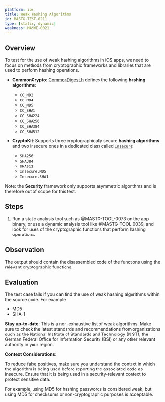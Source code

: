 ```yaml
---
platform: ios
title: Weak Hashing Algorithms
id: MASTG-TEST-0211
type: [static, dynamic]
weakness: MASWE-0021
---
```


## Overview

To test for the use of weak hashing algorithms in iOS apps, we need to focus on methods from cryptographic frameworks and libraries that are used to perform hashing operations.

- **CommonCrypto**: [CommonDigest.h](https://opensource.apple.com/source/CommonCrypto/CommonCrypto-36064/CommonCrypto/CommonDigest.h) defines the following **hashing algorithms**:
    - `CC_MD2`
    - `CC_MD4`
    - `CC_MD5`
    - `CC_SHA1`
    - `CC_SHA224`
    - `CC_SHA256`
    - `CC_SHA384`
    - `CC_SHA512`

- **CryptoKit**: Supports three cryptographically secure **hashing algorithms** and two insecure ones in a dedicated class called [`Insecure`](https://developer.apple.com/documentation/cryptokit/insecure):
    - `SHA256`
    - `SHA384`
    - `SHA512`
    - `Insecure.MD5`
    - `Insecure.SHA1`

Note: the **Security** framework only supports asymmetric algorithms and is therefore out of scope for this test.

## Steps

1. Run a static analysis tool such as @MASTG-TOOL-0073 on the app binary, or use a dynamic analysis tool like @MASTG-TOOL-0039, and look for uses of the cryptographic functions that perform hashing operations.

## Observation

The output should contain the disassembled code of the functions using the relevant cryptographic functions.

## Evaluation

The test case fails if you can find the use of weak hashing algorithms within the source code. For example:

- MD5
- SHA-1

**Stay up-to-date**: This is a non-exhaustive list of weak algorithms. Make sure to check the latest standards and recommendations from organizations such as the National Institute of Standards and Technology (NIST), the German Federal Office for Information Security (BSI) or any other relevant authority in your region.

**Context Considerations**:

To reduce false positives, make sure you understand the context in which the algorithm is being used before reporting the associated code as insecure. Ensure that it is being used in a security-relevant context to protect sensitive data.

For example, using MD5 for hashing passwords is considered weak, but using MD5 for checksums or non-cryptographic purposes is acceptable.
